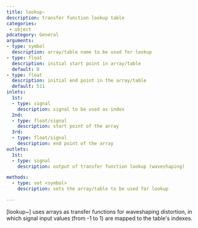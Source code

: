 ```yaml
---
title: lookup~
description: transfer function lookup table
categories:
 - object
pdcategory: General
arguments:
- type: symbol
  description: array/table name to be used for lookup
- type: float
  description: initial start point in array/table
  default: 0
- type: float
  description: initial end point in the array/table
  default: 511
inlets:
  1st:
  - type: signal
    description: signal to be used as index
  2nd:
  - type: float/signal
    description: start point of the array
  3rd:
  - type: float/signal
    description: end point of the array
outlets:
  1st:
  - type: signal
    description: output of transfer function lookup (waveshaping)

methods:
  - type: set <symbol>
    description: sets the array/table to be used for lookup

---
```


[lookup~] uses arrays as transfer functions for waveshaping distortion, in which signal input values (from -1 to 1) are mapped to the table's indexes.

